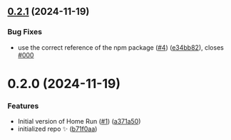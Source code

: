 ## [0.2.1](https://github.com/investec/home-run/compare/0.2.0...0.2.1) (2024-11-19)

### Bug Fixes

- use the correct reference of the npm package ([#4](https://github.com/investec/home-run/issues/4)) ([e34bb82](https://github.com/investec/home-run/commit/e34bb827ed336a8fb7cca9e847fbceb35ae6409e)), closes [#000](https://github.com/investec/home-run/issues/000)

# 0.2.0 (2024-11-19)

### Features

- Initial version of Home Run ([#1](https://github.com/investec/home-run/issues/1)) ([a371a50](https://github.com/investec/home-run/commit/a371a501e408b6fbce32fb4085ea041e101b36c7))
- initialized repo ✨ ([b71f0aa](https://github.com/investec/home-run/commit/b71f0aa343a3be0ffebf9a0d829d549dd6afddf9))
